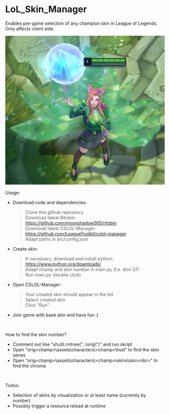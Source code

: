 # LoL_Skin_Manager
Enables pre-game selection of any champion skin in League of Legends. Only affects client side.

<img src="docs/proof_of_concept.png" alt="proof of concept: Ahri - KDA All Out - Emerald">

Usage: 
- Download code and dependencies:
  > Clone this github repository  
  > Download latest Ritobin: https://github.com/moonshadow565/ritobin  
  > Download latest CSLOL-Manager: https://github.com/LeagueToolkit/cslol-manager  
  > Adapt paths in src/config.json
- Create skin:  
  > If necessary, download and install python: https://www.python.org/downloads/  
  > Adapt champ and skin number in main.py (f.e. Ahri 37)  
  > Run main.py (double click)
- Open CSLOL-Manager:
  > Your created skin should appear in the list  
  > Select created skin  
  > Click "Run"
- Join game with base skin and have fun :)
<br>  

How to find the skin number?
- Comment out line "shutil.rmtree("..\\orig\\")" and run skript
- Open "orig\<champ>\assets\characters\\\<champ>\hud" to find the skin series
- Open "orig\<champ>\assets\characters\\\<champ>\skins\skin\<nbr>" to find the chroma
<br>  

Todos:
- Selection of skins by visualization or at least name (currently by number)
- Possibly trigger a resource reload at runtime
